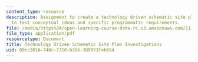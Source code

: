```yaml
---
content_type: resource
description: Assignment to create a technology driven schematic site plan investigation
  to test conceptual ideas and specific programmatic requirements.
file: /media/https%3A/open-learning-course-data-rc.s3.amazonaws.com/11-304j-site-and-infrastructure-systems-planning-spring-2009/89cc2816740c7310b396389973feb654_MIT11_304js09_assn04.pdf
file_type: application/pdf
resourcetype: Document
title: Technology Driven Schematic Site Plan Investigations
uid: 89cc2816-740c-7310-b396-389973feb654
---
```

